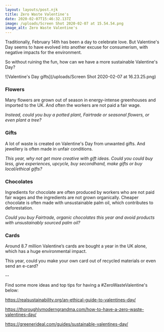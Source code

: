 ```yaml
---
layout: layouts/post.njk
title: Zero Waste Valentine's
date: 2020-02-07T15:46:32.137Z
image: /uploads/Screen Shot 2020-02-07 at 15.54.54.png
image_alt: Zero Waste Valentine's
---
```

Traditionally, February 14th has been a day to celebrate love. But Valentine's Day seems to have evolved into another excuse for consumerism, with negative impacts for the environment. 

So without ruining the fun, how can we have a more sustainable Valentine's Day? 



![Valentine's Day gifts](/uploads/Screen Shot 2020-02-07 at 16.23.25.png)





### Flowers

Many flowers are grown out of season in energy-intense greenhouses and imported to the UK. And often the workers are not paid a fair wage.

*Instead, could you buy a potted plant, Fairtrade or seasonal flowers, or even plant a tree?*

### Gifts 

A lot of waste is created on Valentine's Day from unwanted gifts. And jewellery is often made in unfair conditions.

*This year, why not get more creative with gift ideas. Could you could buy less, give experiences, upcycle, buy secondhand, make gifts or buy local/ethical gifts?*

### Chocolates

Ingredients for chocolate are often produced by workers who are not paid fair wages and the ingredients are not grown organically. Cheaper chocolate is often made with unsustainable palm oil, which contributes to deforestation.

*Could you buy Fairtrade, organic chocolates this year and avoid products with unsustainably sourced palm oil?*

### Cards

Around 8.7 million Valentine’s cards are bought a year in the UK alone, which has a huge environmental impact.

This year, could you make your own card out of recycled materials or even send an e-card?

\--

Find some more ideas and top tips for having a #ZeroWasteValentine's below:

<https://realsustainability.org/an-ethical-guide-to-valentines-day/>

<https://thoroughlymoderngrandma.com/how-to-have-a-zero-waste-valentines-day/>

<https://greenerideal.com/guides/sustainable-valentines-day/>
